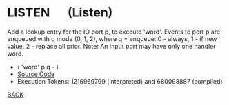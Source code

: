 # LISTEN &emsp; (Listen)
Add a lookup entry for the IO port p, to execute 'word'. Events to port p are enqueued with q mode (0, 1, 2), where q = enqueue: 0 - always, 1 - if new value, 2 - replace all prior. Note: An input port may have only one handler word.
* ( 'word' p q - )
* [Source Code](../words/amc_ext/Listen.cs)
* Execution Tokens: 1216969799 (interpreted) and 680098887 (compiled)


[BACK](builtins.md#Listen)
